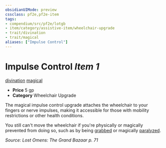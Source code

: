 ```yaml
---
obsidianUIMode: preview
cssclass: pf2e,pf2e-item
tags:
- compendium/src/pf2e/lotgb
- item/category/assistive-item/wheelchair-upgrade
- trait/divination
- trait/magical
aliases: ["Impulse Control"]
---
```

# Impulse Control *Item 1*  
[divination](../../../rules/traits/divination.md)  [magical](../../../rules/traits/magical.md)  

- **Price** 5 gp
- **Category** Wheelchair Upgrade

The magical impulse control upgrade attaches the wheelchair to your fingers or nerve impulses, making it accessible for those with mobility restrictions or other health conditions.

You still can't move the wheelchair if you're physically or magically prevented from doing so, such as by being [grabbed](../../../rules/conditions.md#Grabbed) or magically [paralyzed](../../../rules/conditions.md#Paralyzed).

*Source: Lost Omens: The Grand Bazaar p. 71*